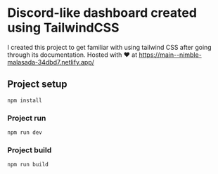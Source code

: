 # Discord-like dashboard created using TailwindCSS

I created this project to get familiar with using tailwind CSS after going through its documentation.
Hosted with ❤️ at https://main--nimble-malasada-34dbd7.netlify.app/

## Project setup

`npm install`

### Project run

`npm run dev`

### Project build

`npm run build`
